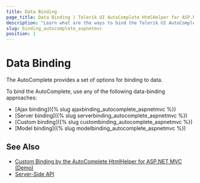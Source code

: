 ```yaml
---
title: Data Binding
page_title: Data Binding | Telerik UI AutoComplete HtmlHelper for ASP.NET MVC
description: "Learn what are the ways to bind the Telerik UI AutoComplete HtmlHelper for ASP.NET MVC to data."
slug: binding_autocomplete_aspnetmvc
position: 1
---
```


# Data Binding

The AutoComplete provides a set of options for binding to data.

To bind the AutoComplete, use any of the following data-binding approaches:

* [Ajax binding]({% slug ajaxbinding_autocomplete_aspnetmvc %})
* [Server binding]({% slug serverbinding_autocomplete_aspnetmvc %})
* [Custom binding]({% slug custombinding_autocomplete_aspnetmvc %})
* [Model binding]({% slug modelbinding_autocomplete_aspnetmvc %})

## See Also

* [Custom Binding by the AutoComplete HtmlHelper for ASP.NET MVC (Demo)](https://demos.telerik.com/aspnet-mvc/autocomplete/custom-datasource)
* [Server-Side API](/api/autocomplete)
